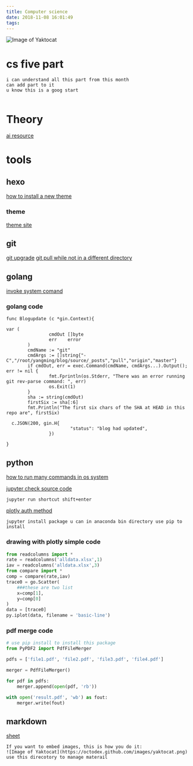 ```yaml
---
title: Computer science
date: 2018-11-08 16:01:49
tags:
---
```

![Image of Yaktocat](https://octodex.github.com/images/yaktocat.png)




# cs five part
```
i can understand all this part from this month
can add part to it
u know this is a goog start


```

# Theory
[ai resource](https://github.com/allmachinelearning/MachineLearning)

# tools

## hexo 
[how to install a new theme](http://theme-next.iissnan.com/getting-started.html)
### theme
[theme site](https://hexo.io/themes/)

## git

[git upgrade](https://stackoverflow.com/questions/21820715/how-to-install-latest-version-of-git-on-centos-7-x-6-x)
[git pull while not in a different directory](
 https://stackoverflow.com/questions/5083224/git-pull-while-not-in-a-git-directory/5083437)
 


## golang 

[invoke system comand](https://nathanleclaire.com/blog/2014/12/29/shelled-out-commands-in-golang/)
### golang code
```golang
func Blogupdate (c *gin.Context){

var (
                cmdOut []byte
                err    error
        )
        cmdName := "git"
        cmdArgs := []string{"-C","/root/yangming/blog/source/_posts","pull","origin","master"}
        if cmdOut, err = exec.Command(cmdName, cmdArgs...).Output(); err != nil {
                fmt.Fprintln(os.Stderr, "There was an error running git rev-parse command: ", err)
                os.Exit(1)
        }
        sha := string(cmdOut)
        firstSix := sha[:6]
        fmt.Println("The first six chars of the SHA at HEAD in this repo are", firstSix)

  c.JSON(200, gin.H{
                        "status": "blog had updated",
                })

}
```

## python

[how to run many commands in os system](https://stackoverflow.com/questions/20042205/python-call-multiple-commands)

[jupyter check source code](readcolumns.readcolumns('alldata.xlsx',3))

```
jupyter run shortcut shift+enter
```
[plotly auth method](https://plot.ly/python/getting-started/)
```
jupyter install package u can in anaconda bin directory use pip to install
```

### drawing with plotly simple code
```python
from readcolumns import *
rate = readcolumns('alldata.xlsx',1)
iav = readcolumns('alldata.xlsx',3)
from compare import *
comp = compare(rate,iav)
trace0 = go.Scatter(
	###these are two list
    x=comp[1],
    y=comp[0]
)
data = [trace0]
py.iplot(data, filename = 'basic-line')
```
### pdf merge code 
```python
# use pip install to install this package
from PyPDF2 import PdfFileMerger

pdfs = ['file1.pdf', 'file2.pdf', 'file3.pdf', 'file4.pdf']

merger = PdfFileMerger()

for pdf in pdfs:
    merger.append(open(pdf, 'rb'))

with open('result.pdf', 'wb') as fout:
    merger.write(fout)
```    








## markdown
[sheet](https://github.com/adam-p/markdown-here/wiki/Markdown-Cheatsheet#links)

```
If you want to embed images, this is how you do it:
![Image of Yaktocat](https://octodex.github.com/images/yaktocat.png)
use this direcotory to manage materail
```



